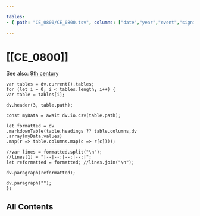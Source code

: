 ```yaml
---

tables:
- { path: "CE_0800/CE_0800.tsv", columns: ["date","year","event","significance"], headings:  } 

---
```


# [[CE_0800]]  

See also: [9th century](https://en.wikipedia.org/wiki/9th_century "9th century")


``` dataviewjs
var tables = dv.current().tables;
for (let i = 0; i < tables.length; i++) {
var table = tables[i];

dv.header(3, table.path);

const myData = await dv.io.csv(table.path);

let formatted = dv
.markdownTable(table.headings ?? table.columns,dv
.array(myData.values)
.map(r => table.columns.map(c => r[c])));

//var lines = formatted.split("\n");
//lines[1] = "|--|--:|--:|--:|";
let reformatted = formatted; //lines.join("\n");

dv.paragraph(reformatted);

dv.paragraph("");
};

```



## All Contents

```folderv
```




